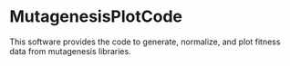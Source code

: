 # MutagenesisPlotCode
This software provides the code to generate, normalize, and plot fitness data from mutagenesis libraries. 
